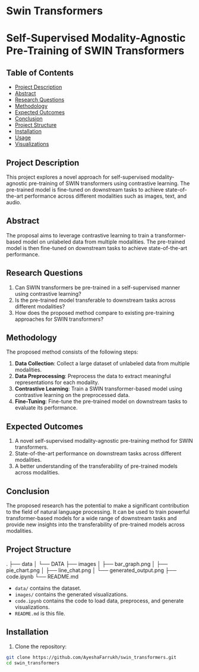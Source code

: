 # Swin Transformers

# Self-Supervised Modality-Agnostic Pre-Training of SWIN Transformers

## Table of Contents

- [Project Description](#project-description)
- [Abstract](#abstract)
- [Research Questions](#research-questions)
- [Methodology](#methodology)
- [Expected Outcomes](#expected-outcomes)
- [Conclusion](#conclusion)
- [Project Structure](#project-structure)
- [Installation](#installation)
- [Usage](#usage)
- [Visualizations](#visualizations)


## Project Description

This project explores a novel approach for self-supervised modality-agnostic pre-training of SWIN transformers using contrastive learning. The pre-trained model is fine-tuned on downstream tasks to achieve state-of-the-art performance across different modalities such as images, text, and audio.

## Abstract

The proposal aims to leverage contrastive learning to train a transformer-based model on unlabeled data from multiple modalities. The pre-trained model is then fine-tuned on downstream tasks to achieve state-of-the-art performance.

## Research Questions

1. Can SWIN transformers be pre-trained in a self-supervised manner using contrastive learning?
2. Is the pre-trained model transferable to downstream tasks across different modalities?
3. How does the proposed method compare to existing pre-training approaches for SWIN transformers?

## Methodology

The proposed method consists of the following steps:

1. **Data Collection**: Collect a large dataset of unlabeled data from multiple modalities.
2. **Data Preprocessing**: Preprocess the data to extract meaningful representations for each modality.
3. **Contrastive Learning**: Train a SWIN transformer-based model using contrastive learning on the preprocessed data.
4. **Fine-Tuning**: Fine-tune the pre-trained model on downstream tasks to evaluate its performance.

## Expected Outcomes

1. A novel self-supervised modality-agnostic pre-training method for SWIN transformers.
2. State-of-the-art performance on downstream tasks across different modalities.
3. A better understanding of the transferability of pre-trained models across modalities.

## Conclusion

The proposed research has the potential to make a significant contribution to the field of natural language processing. It can be used to train powerful transformer-based models for a wide range of downstream tasks and provide new insights into the transferability of pre-trained models across modalities.

## Project Structure
.
├── data
│   └── DATA
├── images
│   ├── bar_graph.png
│   ├── pie_chart.png
│   ├── line_chat.png
│   └── generated_output.png
├── code.ipynb
└── README.md

- `data/` contains the dataset.
- `images/` contains the generated visualizations.
- `code.ipynb` contains the code to load data, preprocess, and generate visualizations.
- `README.md` is this file.

## Installation

1. Clone the repository:

```bash
git clone https://github.com/AyeshaFarrukh/swin_transformers.git
cd swin_transformers



